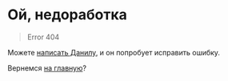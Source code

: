 # Ой, недоработка
> Error 404

Можете <a href="http://t.me/dshedr">написать Данилу</a>, и он попробует исправить ошибку.

Вернемся <a href="http://danshedrin.github.io/practic">на главную</a>?
